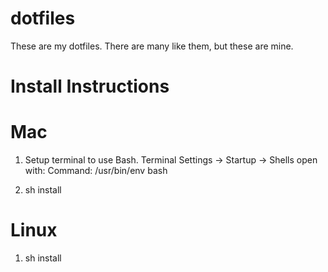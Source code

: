 dotfiles
========

These are my dotfiles. There are many like them, but these are mine.

Install Instructions
====================

Mac
===
1. Setup terminal to use Bash.
    Terminal Settings -> Startup -> Shells open with: Command: /usr/bin/env bash

2. sh install

Linux
=====
1. sh install